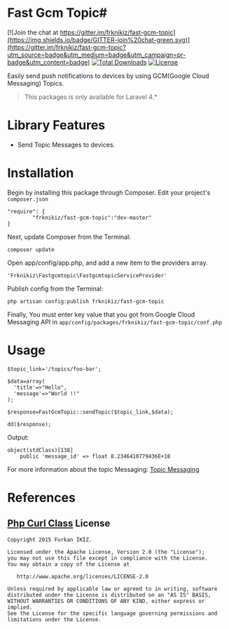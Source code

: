 # Fast Gcm Topic#

[![Join the chat at https://gitter.im/frknikiz/fast-gcm-topic](https://img.shields.io/badge/GITTER-join%20chat-green.svg)](https://gitter.im/frknikiz/fast-gcm-topic?utm_source=badge&utm_medium=badge&utm_campaign=pr-badge&utm_content=badge)
[![Total Downloads](https://poser.pugx.org/frknikiz/fast-gcm-topic/downloads)](https://packagist.org/packages/frknikiz/fast-gcm-topic) [![License](https://poser.pugx.org/frknikiz/fast-gcm-topic/license)](https://packagist.org/packages/frknikiz/fast-gcm-topic)

Easily send push notifications to devices by using GCM(Google Cloud Messaging) Topics.
> This packages is only available for Laravel 4.*



# Library Features #

- Send Topic Messages to devices.

# Installation #
Begin by installing this package through Composer. Edit your project's `composer.json`

    "require": {
    		"frknikiz/fast-gcm-topic":"dev-master"
    }


Next, update Composer from the Terminal:

	composer update


Open app/config/app.php, and add a new item to the providers array.

	'Frknikiz\Fastgcmtopic\FastgcmtopicServiceProvider'

Publish config from the Terminal:

	php artisan config:publish frknikiz/fast-gcm-topic

Finally, You must enter key value that you got from Google Cloud Messaging API in `app/config/packages/frknikiz/fast-gcm-topic/conf.php`
# Usage #

    $topic_link='/topics/foo-bar';

    $data=array(
      'title'=>"Hello",
      'message'=>"World !!"
    );

	$response=FastGcmTopic::sendTopic($topic_link,$data);
	
	dd($response);

Output:

	object(stdClass)[138]
	    public 'message_id' => float 8.2346410779436E+18

For more information about the topic Messaging: [Topic Messaging](https://developers.google.com/cloud-messaging/topic-messaging)

# References #

[Php Curl Class](https://github.com/php-curl-class/php-curl-class)
License
--------

    Copyright 2015 Furkan İKİZ.

    Licensed under the Apache License, Version 2.0 (the "License");
    you may not use this file except in compliance with the License.
    You may obtain a copy of the License at

       http://www.apache.org/licenses/LICENSE-2.0

    Unless required by applicable law or agreed to in writing, software
    distributed under the License is distributed on an "AS IS" BASIS,
    WITHOUT WARRANTIES OR CONDITIONS OF ANY KIND, either express or implied.
    See the License for the specific language governing permissions and
    limitations under the License.


